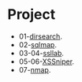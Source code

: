 # Project
* 01-[dirsearch](https://github.com/maurosoria/dirsearch).
* 02-[sqlmap](https://github.com/sqlmapproject/sqlmap/wiki/Usage).
* 03-04-[ssllab](https://github.com/ssllabs/ssllabs-scan/).
* 05-06-[XSSniper](https://github.com/gbrindisi/xsssniper).
* 07-[nmap](https://nmap.org/book/man-briefoptions.html).